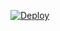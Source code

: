 ﻿[![Deploy](https://www.herokucdn.com/deploy/button.png)](https://dashboard.heroku.com/new?template=https://github.com/ceshichenggong/xrayku )
